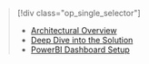 > [!div class="op_single_selector"]
> * [Architectural Overview](../articles/machine-learning/cortana-analytics-playbook-vehicle-telemetry.md)
> * [Deep Dive into the Solution](../articles/machine-learning/cortana-analytics-playbook-vehicle-telemetry-deep-dive.md)
> * [PowerBI Dashboard Setup](../articles/machine-learning/cortana-analytics-playbook-vehicle-telemetry-powerbi.md)
> 
> 

